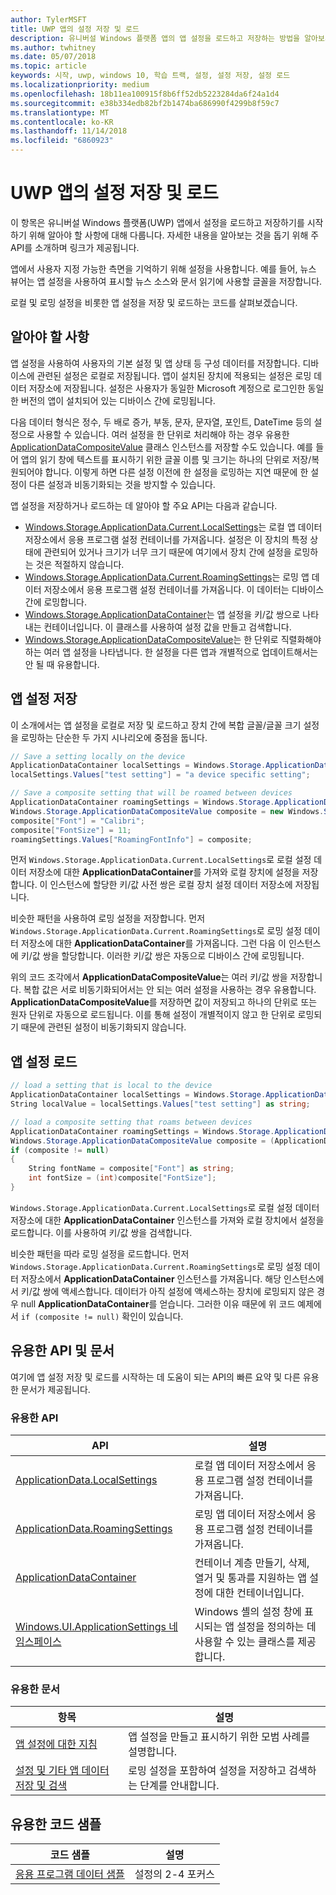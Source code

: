 ```yaml
---
author: TylerMSFT
title: UWP 앱의 설정 저장 및 로드
description: 유니버설 Windows 플랫폼 앱의 앱 설정을 로드하고 저장하는 방법을 알아보세요.
ms.author: twhitney
ms.date: 05/07/2018
ms.topic: article
keywords: 시작, uwp, windows 10, 학습 트랙, 설정, 설정 저장, 설정 로드
ms.localizationpriority: medium
ms.openlocfilehash: 18b11ea100915f8b6ff52db5223284da6f24a1d4
ms.sourcegitcommit: e38b334edb82bf2b1474ba686990f4299b8f59c7
ms.translationtype: MT
ms.contentlocale: ko-KR
ms.lasthandoff: 11/14/2018
ms.locfileid: "6860923"
---
```

# <a name="save-and-load-settings-in-a-uwp-app"></a>UWP 앱의 설정 저장 및 로드

이 항목은 유니버설 Windows 플랫폼(UWP) 앱에서 설정을 로드하고 저장하기를 시작하기 위해 알아야 할 사항에 대해 다룹니다. 자세한 내용을 알아보는 것을 돕기 위해 주 API를 소개하며 링크가 제공됩니다.

앱에서 사용자 지정 가능한 측면을 기억하기 위해 설정을 사용합니다. 예를 들어, 뉴스 뷰어는 앱 설정을 사용하여 표시할 뉴스 소스와 문서 읽기에 사용할 글꼴을 저장합니다.

로컬 및 로밍 설정을 비롯한 앱 설정을 저장 및 로드하는 코드를 살펴보겠습니다.

## <a name="what-do-you-need-to-know"></a>알아야 할 사항

앱 설정을 사용하여 사용자의 기본 설정 및 앱 상태 등 구성 데이터를 저장합니다.  디바이스에 관련된 설정은 로컬로 저장됩니다. 앱이 설치된 장치에 적용되는 설정은 로밍 데이터 저장소에 저장됩니다. 설정은 사용자가 동일한 Microsoft 계정으로 로그인한 동일한 버전의 앱이 설치되어 있는 디바이스 간에 로밍됩니다.

다음 데이터 형식은 정수, 두 배로 증가, 부동, 문자, 문자열, 포인트, DateTime 등의 설정으로 사용할 수 있습니다. 여러 설정을 한 단위로 처리해야 하는 경우 유용한 [ApplicationDataCompositeValue](https://docs.microsoft.com/uwp/api/Windows.Storage.ApplicationDataCompositeValue) 클래스 인스턴스를 저장할 수도 있습니다. 예를 들어 앱의 읽기 창에 텍스트를 표시하기 위한 글꼴 이름 및 크기는 하나의 단위로 저장/복원되어야 합니다. 이렇게 하면 다른 설정 이전에 한 설정을 로밍하는 지연 때문에 한 설정이 다른 설정과 비동기화되는 것을 방지할 수 있습니다.

앱 설정을 저장하거나 로드하는 데 알아야 할 주요 API는 다음과 같습니다.

- [Windows.Storage.ApplicationData.Current.LocalSettings](https://docs.microsoft.com/uwp/api/Windows.Storage.ApplicationData#Windows_Storage_ApplicationData_LocalSettings)는 로컬 앱 데이터 저장소에서 응용 프로그램 설정 컨테이너를 가져옵니다. 설정은 이 장치의 특정 상태에 관련되어 있거나 크기가 너무 크기 때문에 여기에서 장치 간에 설정을 로밍하는 것은 적절하지 않습니다.
- [Windows.Storage.ApplicationData.Current.RoamingSettings](https://docs.microsoft.com/uwp/api/windows.storage.applicationdata.roamingsettings#Windows_Storage_ApplicationData_RoamingSettings)는 로밍 앱 데이터 저장소에서 응용 프로그램 설정 컨테이너를 가져옵니다. 이 데이터는 디바이스 간에 로밍합니다.
- [Windows.Storage.ApplicationDataContainer](https://docs.microsoft.com/uwp/api/windows.storage.applicationdatacontainer)는 앱 설정을 키/값 쌍으로 나타내는 컨테이너입니다. 이 클래스를 사용하여 설정 값을 만들고 검색합니다.
- [Windows.Storage.ApplicationDataCompositeValue](https://docs.microsoft.com/uwp/api/Windows.Storage.ApplicationDataCompositeValue)는 한 단위로 직렬화해야 하는 여러 앱 설정을 나타냅니다. 한 설정을 다른 앱과 개별적으로 업데이트해서는 안 될 때 유용합니다.

## <a name="save-app-settings"></a>앱 설정 저장

이 소개에서는 앱 설정을 로컬로 저장 및 로드하고 장치 간에 복합 글꼴/글꼴 크기 설정을 로밍하는 단순한 두 가지 시나리오에 중점을 둡니다.

 ```csharp
// Save a setting locally on the device
ApplicationDataContainer localSettings = Windows.Storage.ApplicationData.Current.LocalSettings;
localSettings.Values["test setting"] = "a device specific setting";

// Save a composite setting that will be roamed between devices
ApplicationDataContainer roamingSettings = Windows.Storage.ApplicationData.Current.RoamingSettings;
Windows.Storage.ApplicationDataCompositeValue composite = new Windows.Storage.ApplicationDataCompositeValue();
composite["Font"] = "Calibri";
composite["FontSize"] = 11;
roamingSettings.Values["RoamingFontInfo"] = composite;
 ```

먼저 `Windows.Storage.ApplicationData.Current.LocalSettings`로 로컬 설정 데이터 저장소에 대한 **ApplicationDataContainer**를 가져와 로컬 장치에 설정을 저장합니다. 이 인스턴스에 할당한 키/값 사전 쌍은 로컬 장치 설정 데이터 저장소에 저장됩니다.

비슷한 패턴을 사용하여 로밍 설정을 저장합니다. 먼저 `Windows.Storage.ApplicationData.Current.RoamingSettings`로 로밍 설정 데이터 저장소에 대한 **ApplicationDataContainer**를 가져옵니다. 그런 다음 이 인스턴스에 키/값 쌍을 할당합니다.  이러한 키/값 쌍은 자동으로 디바이스 간에 로밍됩니다.

위의 코드 조각에서 **ApplicationDataCompositeValue**는 여러 키/값 쌍을 저장합니다. 복합 값은 서로 비동기화되어서는 안 되는 여러 설정을 사용하는 경우 유용합니다. **ApplicationDataCompositeValue**를 저장하면 값이 저장되고 하나의 단위로 또는 원자 단위로 자동으로 로드됩니다. 이를 통해 설정이 개별적이지 않고 한 단위로 로밍되기 때문에 관련된 설정이 비동기화되지 않습니다.

## <a name="load-app-settings"></a>앱 설정 로드

```csharp
// load a setting that is local to the device
ApplicationDataContainer localSettings = Windows.Storage.ApplicationData.Current.LocalSettings;
String localValue = localSettings.Values["test setting"] as string;

// load a composite setting that roams between devices
ApplicationDataContainer roamingSettings = Windows.Storage.ApplicationData.Current.RoamingSettings;
Windows.Storage.ApplicationDataCompositeValue composite = (ApplicationDataCompositeValue)roamingSettings.Values["RoamingFontInfo"];
if (composite != null)
{
    String fontName = composite["Font"] as string;
    int fontSize = (int)composite["FontSize"];
}
```

`Windows.Storage.ApplicationData.Current.LocalSettings`로 로컬 설정 데이터 저장소에 대한 **ApplicationDataContainer** 인스턴스를 가져와 로컬 장치에서 설정을 로드합니다. 이를 사용하여 키/값 쌍을 검색합니다.

비슷한 패턴을 따라 로밍 설정을 로드합니다. 먼저 `Windows.Storage.ApplicationData.Current.RoamingSettings`로 로밍 설정 데이터 저장소에서 **ApplicationDataContainer** 인스턴스를 가져옵니다. 해당 인스턴스에서 키/값 쌍에 액세스합니다. 데이터가 아직 설정에 액세스하는 장치에 로밍되지 않은 경우 null **ApplicationDataContainer**를 얻습니다. 그러한 이유 때문에 위 코드 예제에서 `if (composite != null)` 확인이 있습니다.

## <a name="useful-apis-and-docs"></a>유용한 API 및 문서

여기에 앱 설정 저장 및 로드를 시작하는 데 도움이 되는 API의 빠른 요약 및 다른 유용한 문서가 제공됩니다.

### <a name="useful-apis"></a>유용한 API

| API | 설명 |
|------|---------------|
| [ApplicationData.LocalSettings](https://msdn.microsoft.com/library/windows/apps/windows.storage.applicationdata.temporaryfolder) | 로컬 앱 데이터 저장소에서 응용 프로그램 설정 컨테이너를 가져옵니다. |
| [ApplicationData.RoamingSettings](https://docs.microsoft.com/uwp/api/windows.storage.applicationdata.roamingsettings) | 로밍 앱 데이터 저장소에서 응용 프로그램 설정 컨테이너를 가져옵니다. |
| [ApplicationDataContainer](https://docs.microsoft.com/uwp/api/windows.storage.applicationdatacontainer) | 컨테이너 계층 만들기, 삭제, 열거 및 통과를 지원하는 앱 설정에 대한 컨테이너입니다. |
| [Windows.UI.ApplicationSettings 네임스페이스](https://docs.microsoft.com/uwp/api/windows.ui.applicationsettings) | Windows 셸의 설정 창에 표시되는 앱 설정을 정의하는 데 사용할 수 있는 클래스를 제공합니다. |

### <a name="useful-docs"></a>유용한 문서

| 항목 | 설명 |
|-------|----------------|
| [앱 설정에 대한 지침](https://docs.microsoft.com/windows/uwp/design/app-settings/guidelines-for-app-settings) | 앱 설정을 만들고 표시하기 위한 모범 사례를 설명합니다. |
| [설정 및 기타 앱 데이터 저장 및 검색](https://docs.microsoft.com/windows/uwp/design/app-settings/store-and-retrieve-app-data#create-and-read-a-local-file) | 로밍 설정을 포함하여 설정을 저장하고 검색하는 단계를 안내합니다. |

## <a name="useful-code-samples"></a>유용한 코드 샘플

| 코드 샘플 | 설명 |
|-----------------|---------------|
| [응용 프로그램 데이터 샘플](https://github.com/Microsoft/Windows-universal-samples/tree/master/Samples/ApplicationData) | 설정의 2-4 포커스 |